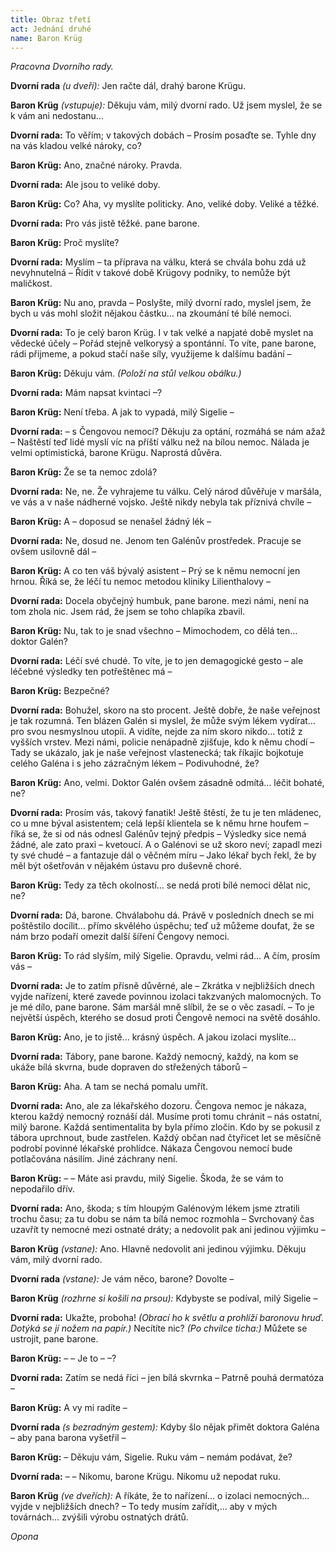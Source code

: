 ```yaml
---
title: Obraz třetí
act: Jednání druhé
name: Baron Krüg
---
```


_Pracovna Dvorního rady._

**Dvorní rada** _(u dveří):_
Jen račte dál, drahý barone Krügu.

**Baron Krüg** _(vstupuje):_
Děkuju vám, milý dvorní rado.
Už jsem myslel, že se k vám ani nedostanu…

**Dvorní rada:**
To věřím; v takových dobách – Prosím posaďte se.
Tyhle dny na vás kladou velké nároky, co?

**Baron Krüg:**
Ano, značné nároky.
Pravda.

**Dvorní rada:**
Ale jsou to veliké doby.

**Baron Krüg:**
Co?
Aha, vy myslíte politicky.
Ano, veliké doby.
Veliké a těžké.

**Dvorní rada:**
Pro vás jistě těžké.
pane barone.

**Baron Krüg:**
Proč myslíte?

**Dvorní rada:**
Myslím – ta příprava na válku, která se chvála bohu zdá už nevyhnutelná – Řídit v takové době Krügovy podniky, to nemůže být maličkost.

**Baron Krüg:**
Nu ano, pravda – Poslyšte, milý dvorní rado, myslel jsem, že bych u vás mohl složit nějakou částku…
na zkoumání té bílé nemoci.

**Dvorní rada:**
To je celý baron Krüg.
I v tak velké a napjaté době myslet na vědecké účely – Pořád stejně velkorysý a spontánní.
To víte, pane barone, rádi přijmeme, a pokud stačí naše síly, využijeme k dalšímu badání –

**Baron Krüg:**
Děkuju vám.
_(Položí na stůl velkou obálku.)_

**Dvorní rada:**
Mám napsat kvintaci –?

**Baron Krüg:**
Není třeba.
A jak to vypadá, milý Sigelie –

**Dvorní rada:**
– s Čengovou nemocí?
Děkuju za optání, rozmáhá se nám ažaž – Naštěstí teď lidé myslí víc na příští válku než na bílou nemoc.
Nálada je velmi optimistická, barone Krügu.
Naprostá důvěra.

**Baron Krüg:**
Že se ta nemoc zdolá?

**Dvorní rada:**
Ne, ne.
Že vyhrajeme tu válku.
Celý národ důvěřuje v maršála, ve vás a v naše nádherné vojsko.
Ještě nikdy nebyla tak příznivá chvíle –

**Baron Krüg:**
A – doposud se nenašel žádný lék –

**Dvorní rada:**
Ne, dosud ne.
Jenom ten Galénův prostředek.
Pracuje se ovšem usilovně dál –

**Baron Krüg:**
A co ten váš bývalý asistent – Prý se k němu nemocní jen hrnou.
Říká se, že léčí tu nemoc metodou kliniky Lilienthalovy –

**Dvorní rada:**
Docela obyčejný humbuk, pane barone.
mezi námi, není na tom zhola nic.
Jsem rád, že jsem se toho chlapíka zbavil.

**Baron Krüg:**
Nu, tak to je snad všechno – Mimochodem, co dělá ten…
doktor Galén?

**Dvorní rada:**
Léčí své chudé.
To víte, je to jen demagogické gesto – ale léčebné výsledky ten potřeštěnec má –

**Baron Krüg:**
Bezpečné?

**Dvorní rada:**
Bohužel, skoro na sto procent.
Ještě dobře, že naše veřejnost je tak rozumná.
Ten blázen Galén si myslel, že může svým lékem vydírat…
pro svou nesmyslnou utopii.
A vidíte, nejde za ním skoro nikdo…
totiž z vyšších vrstev.
Mezi námi, policie nenápadně zjišťuje, kdo k němu chodí – Tady se ukázalo, jak je naše veřejnost vlastenecká; tak říkajíc bojkotuje celého Galéna i s jeho zázračným lékem – Podivuhodné, že?

**Baron Krüg:**
Ano, velmi.
Doktor Galén ovšem zásadně odmítá…
léčit bohaté, ne?

**Dvorní rada:**
Prosím vás, takový fanatik!
Ještě štěstí, že tu je ten mládenec, co u mne býval asistentem; celá lepší klientela se k němu hrne houfem – říká se, že si od nás odnesl Galénův tejný předpis – Výsledky sice nemá žádné, ale zato praxi – kvetoucí.
A o Galénovi se už skoro neví; zapadl mezi ty své chudé – a fantazuje dál o věčném míru – Jako lékař bych řekl, že by měl být ošetřován v nějakém ústavu pro duševně choré.

**Baron Krüg:**
Tedy za těch okolností…
se nedá proti bílé nemoci dělat nic, ne?

**Dvorní rada:**
Dá, barone.
Chválabohu dá.
Právě v posledních dnech se mi poštěstilo docílit…
přímo skvělého úspěchu; teď už můžeme doufat, že se nám brzo podaří omezit další šíření Čengovy nemoci.

**Baron Krüg:**
To rád slyším, milý Sigelie.
Opravdu, velmi rád…
A čím, prosím vás –

**Dvorní rada:**
Je to zatím přísně důvěrné, ale – Zkrátka v nejbližších dnech vyjde nařízení, které zavede povinnou izolaci takzvaných malomocných.
To je mé dílo, pane barone.
Sám maršál mně slíbil, že se o věc zasadí.
– To je největší úspěch, kterého se dosud proti Čengově nemoci na světě dosáhlo.

**Baron Krüg:**
Ano, je to jistě…
krásný úspěch.
A jakou izolaci myslíte…

**Dvorní rada:**
Tábory, pane barone.
Každý nemocný, každý, na kom se ukáže bílá skvrna, bude dopraven do střežených táborů –

**Baron Krüg:**
Aha.
A tam se nechá pomalu umřít.

**Dvorní rada:**
Ano, ale za lékařského dozoru.
Čengova nemoc je nákaza, kterou každý nemocný roznáší dál.
Musíme proti tomu chránit – nás ostatní, milý barone.
Každá sentimentalita by byla přímo zločin.
Kdo by se pokusil z tábora uprchnout, bude zastřelen.
Každý občan nad čtyřicet let se měsíčně podrobí povinné lékařské prohlídce.
Nákaza Čengovou nemocí bude potlačována násilím.
Jiné záchrany není.

**Baron Krüg:**
– – Máte asi pravdu, milý Sigelie.
Škoda, že se vám to nepodařilo dřív.

**Dvorní rada:**
Ano, škoda; s tím hloupým Galénovým lékem jsme ztratili trochu času; za tu dobu se nám ta bílá nemoc rozmohla – Svrchovaný čas uzavřít ty nemocné mezi ostnaté dráty; a nedovolit pak ani jedinou výjimku –

**Baron Krüg** _(vstane):_
Ano.
Hlavně nedovolit ani jedinou výjimku.
Děkuju vám, milý dvorní rado.

**Dvorní rada** _(vstane):_
Je vám něco, barone?
Dovolte –

**Baron Krüg** _(rozhrne si košili na prsou):_
Kdybyste se podíval, milý Sigelie –

**Dvorní rada:**
Ukažte, proboha!
_(Obrací ho k světlu a prohlíží baronovu hruď.
Dotýká se jí nožem na papír.)_ Necítíte nic?
_(Po chvilce ticha:)_ Můžete se ustrojit, pane barone.

**Baron Krüg:**
– – Je to – –?

**Dvorní rada:**
Zatím se nedá říci – jen bílá skvrnka – Patrně pouhá dermatóza –

**Baron Krüg:**
A vy mi radíte –

**Dvorní rada** _(s bezradným gestem):_
Kdyby šlo nějak přimět doktora Galéna – aby pana barona vyšetřil –

**Baron Krüg:**
– Děkuju vám, Sigelie.
Ruku vám – nemám podávat, že?

**Dvorní rada:**
– – Nikomu, barone Krügu.
Nikomu už nepodat ruku.

**Baron Krüg** _(ve dveřích):_
A říkáte, že to nařízení…
o izolaci nemocných…
vyjde v nejbližších dnech?
– To tedy musím zařídit,…
aby v mých továrnách…
zvýšili výrobu ostnatých drátů.

_Opona_

